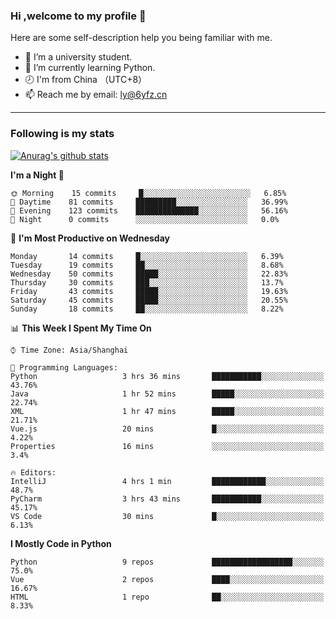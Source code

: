 ### Hi ,welcome to my profile 👋
Here are some self-description help you being familiar with me.
<!--
**liuyunfz/liuyunfz** is a ✨ _special_ ✨ repository because its `README.md` (this file) appears on your GitHub profile.
- 👯 I’m looking to collaborate on ...
- 🤔 I’m looking for help with ...
Here are some ideas to get you started:
-->
- 🏫 I’m a university student.
- 💪 I’m currently learning Python.
- 🕗 I'm from China （UTC+8）
- 📫 Reach me by email: [ly@6yfz.cn](mailto:ly@6yfz.cn)
  
---
### Following is my stats
  
[![Anurag's github stats](https://github-readme-stats.vercel.app/api?username=liuyunfz)](https://github.com/anuraghazra/github-readme-stats)
  
<!--START_SECTION:waka-->
**I'm a Night 🦉** 

```text
🌞 Morning    15 commits     █░░░░░░░░░░░░░░░░░░░░░░░░   6.85% 
🌆 Daytime    81 commits     █████████░░░░░░░░░░░░░░░░   36.99% 
🌃 Evening    123 commits    ██████████████░░░░░░░░░░░   56.16% 
🌙 Night      0 commits      ░░░░░░░░░░░░░░░░░░░░░░░░░   0.0%

```
📅 **I'm Most Productive on Wednesday** 

```text
Monday       14 commits     █░░░░░░░░░░░░░░░░░░░░░░░░   6.39% 
Tuesday      19 commits     ██░░░░░░░░░░░░░░░░░░░░░░░   8.68% 
Wednesday    50 commits     █████░░░░░░░░░░░░░░░░░░░░   22.83% 
Thursday     30 commits     ███░░░░░░░░░░░░░░░░░░░░░░   13.7% 
Friday       43 commits     █████░░░░░░░░░░░░░░░░░░░░   19.63% 
Saturday     45 commits     █████░░░░░░░░░░░░░░░░░░░░   20.55% 
Sunday       18 commits     ██░░░░░░░░░░░░░░░░░░░░░░░   8.22%

```


📊 **This Week I Spent My Time On** 

```text
⌚︎ Time Zone: Asia/Shanghai

💬 Programming Languages: 
Python                   3 hrs 36 mins       ███████████░░░░░░░░░░░░░░   43.76% 
Java                     1 hr 52 mins        █████░░░░░░░░░░░░░░░░░░░░   22.74% 
XML                      1 hr 47 mins        █████░░░░░░░░░░░░░░░░░░░░   21.71% 
Vue.js                   20 mins             █░░░░░░░░░░░░░░░░░░░░░░░░   4.22% 
Properties               16 mins             ░░░░░░░░░░░░░░░░░░░░░░░░░   3.4%

🔥 Editors: 
IntelliJ                 4 hrs 1 min         ████████████░░░░░░░░░░░░░   48.7% 
PyCharm                  3 hrs 43 mins       ███████████░░░░░░░░░░░░░░   45.17% 
VS Code                  30 mins             █░░░░░░░░░░░░░░░░░░░░░░░░   6.13%

```

**I Mostly Code in Python** 

```text
Python                   9 repos             ██████████████████░░░░░░░   75.0% 
Vue                      2 repos             ████░░░░░░░░░░░░░░░░░░░░░   16.67% 
HTML                     1 repo              ██░░░░░░░░░░░░░░░░░░░░░░░   8.33%

```



<!--END_SECTION:waka-->
